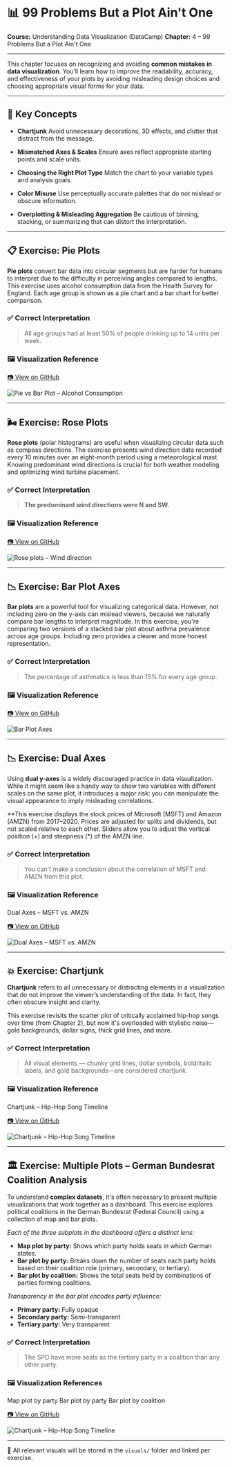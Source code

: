 # 📊 99 Problems But a Plot Ain't One

**Course:** Understanding Data Visualization (DataCamp)
**Chapter:** 4 – 99 Problems But a Plot Ain't One

---

This chapter focuses on recognizing and avoiding **common mistakes in data visualization**. You’ll learn how to improve the readability, accuracy, and effectiveness of your plots by avoiding misleading design choices and choosing appropriate visual forms for your data.

---

## 🧠 Key Concepts

* **Chartjunk**
  Avoid unnecessary decorations, 3D effects, and clutter that distract from the message.

* **Mismatched Axes & Scales**
  Ensure axes reflect appropriate starting points and scale units.

* **Choosing the Right Plot Type**
  Match the chart to your variable types and analysis goals.

* **Color Misuse**
  Use perceptually accurate palettes that do not mislead or obscure information.

* **Overplotting & Misleading Aggregation**
  Be cautious of binning, stacking, or summarizing that can distort the interpretation.

---

## 📋 Exercise: Pie Plots

**Pie plots** convert bar data into circular segments but are harder for humans to interpret due to the difficulty in perceiving angles compared to lengths. This exercise uses alcohol consumption data from the Health Survey for England. Each age group is shown as a pie chart and a bar chart for better comparison.

### ✅ Correct Interpretation

> All age groups had at least 50% of people drinking up to 14 units per week.

### 🖼️ Visualization Reference

[📷 View on GitHub](https://github.com/VibeHarboe/Understanding-Data-Visualization/blob/69fede89eb1265976ba758ea365746a13915545f/visuals/Visualizing%20Distributions/Interpreting%20histograms.jpg)

![Pie vs Bar Plot – Alcohol Consumption](https://github.com/VibeHarboe/Understanding-Data-Visualization/blob/69fede89eb1265976ba758ea365746a13915545f/visuals/Visualizing%20Distributions/Interpreting%20histograms.jpg "Pie vs Bar Plot – Alcohol Consumption)")

---

## 🌬️ Exercise: Rose Plots

**Rose plots** (polar histograms) are useful when visualizing circular data such as compass directions. The exercise presents wind direction data recorded every 10 minutes over an eight-month period using a meteorological mast. Knowing predominant wind directions is crucial for both weather modeling and optimizing wind turbine placement.

### ✅ Correct Interpretation
> **The predominant wind directions were N and SW.**

### 🖼️ Visualization Reference

[📷 View on GitHub](https://github.com/VibeHarboe/Understanding-Data-Visualization/blob/69fede89eb1265976ba758ea365746a13915545f/visuals/Visualizing%20Distributions/Interpreting%20histograms.jpg)

![Rose plots – Wind direction](https://github.com/VibeHarboe/Understanding-Data-Visualization/blob/69fede89eb1265976ba758ea365746a13915545f/visuals/Visualizing%20Distributions/Interpreting%20histograms.jpg "Rose plots – Wind direction)")

---

## 📉 Exercise: Bar Plot Axes

**Bar plots** are a powerful tool for visualizing categorical data. However, not including zero on the y-axis can mislead viewers, because we naturally compare bar lengths to interpret magnitude. In this exercise, you're comparing two versions of a stacked bar plot about asthma prevalence across age groups. Including zero provides a clearer and more honest representation.

### ✅ Correct Interpretation
> The percentage of asthmatics is less than 15% for every age group.

### 🖼️ Visualization Reference

[📷 View on GitHub](https://github.com/VibeHarboe/Understanding-Data-Visualization/blob/69fede89eb1265976ba758ea365746a13915545f/visuals/Visualizing%20Distributions/Interpreting%20histograms.jpg)

![Bar Plot Axes](https://github.com/VibeHarboe/Understanding-Data-Visualization/blob/69fede89eb1265976ba758ea365746a13915545f/visuals/Visualizing%20Distributions/Interpreting%20histograms.jpg "Bar Plot Axes)")

---

## 📉 Exercise: Dual Axes

Using **dual y-axes** is a widely discouraged practice in data visualization. While it might seem like a handy way to show two variables with different scales on the same plot, it introduces a major risk: you can manipulate the visual appearance to imply misleading correlations.

**This exercise displays the stock prices of Microsoft (MSFT) and Amazon (AMZN) from 2017–2020. Prices are adjusted for splits and dividends, but not scaled relative to each other. Sliders allow you to adjust the vertical position (+) and steepness (*) of the AMZN line.

### ✅ Correct Interpretation
> You can't make a conclusion about the correlation of MSFT and AMZN from this plot.

### 🖼️ Visualization Reference
Dual Axes – MSFT vs. AMZN

[📷 View on GitHub](https://github.com/VibeHarboe/Understanding-Data-Visualization/blob/69fede89eb1265976ba758ea365746a13915545f/visuals/Visualizing%20Distributions/Interpreting%20histograms.jpg)

![Dual Axes – MSFT vs. AMZN](https://github.com/VibeHarboe/Understanding-Data-Visualization/blob/69fede89eb1265976ba758ea365746a13915545f/visuals/Visualizing%20Distributions/Interpreting%20histograms.jpg "Dual Axes – MSFT vs. AMZN)")

---

## 💥 Exercise: Chartjunk

**Chartjunk** refers to all unnecessary or distracting elements in a visualization that do not improve the viewer’s understanding of the data. In fact, they often obscure insight and clarity.

This exercise revisits the scatter plot of critically acclaimed hip-hop songs over time (from Chapter 2), but now it's overloaded with stylistic noise—gold backgrounds, dollar signs, thick grid lines, and more.

### ✅ Correct Interpretation
> All visual elements — chunky grid lines, dollar symbols, bold/italic labels, and gold backgrounds—are considered chartjunk.

### 🖼️ Visualization Reference
Chartjunk – Hip-Hop Song Timeline

[📷 View on GitHub](https://github.com/VibeHarboe/Understanding-Data-Visualization/blob/69fede89eb1265976ba758ea365746a13915545f/visuals/Visualizing%20Distributions/Interpreting%20histograms.jpg)

![Chartjunk – Hip-Hop Song Timeline](https://github.com/VibeHarboe/Understanding-Data-Visualization/blob/69fede89eb1265976ba758ea365746a13915545f/visuals/Visualizing%20Distributions/Interpreting%20histograms.jpg "Chartjunk – Hip-Hop Song Timeline)")

---

## 🏛️ Exercise: Multiple Plots – German Bundesrat Coalition Analysis

To understand **complex datasets**, it's often necessary to present multiple visualizations that work together as a dashboard. This exercise explores political coalitions in the German Bundesrat (Federal Council) using a collection of map and bar plots.

*Each of the three subplots in the dashboard offers a distinct lens:*
* **Map plot by party:** Shows which party holds seats in which German states.
* **Bar plot by party:** Breaks down the number of seats each party holds based on their coalition role (primary, secondary, or tertiary).
* **Bar plot by coalition:** Shows the total seats held by combinations of parties forming coalitions.

*Transparency in the bar plot encodes party influence:*
* **Primary party:** Fully opaque
* **Secondary party:** Semi-transparent
* **Tertiary party:** Very transparent

### ✅ Correct Interpretation
> The SPD have more seats as the tertiary party in a coalition than any other party.

### 🖼️ Visualization References
Map plot by party
Bar plot by party
Bar plot by coalition

[📷 View on GitHub](https://github.com/VibeHarboe/Understanding-Data-Visualization/blob/69fede89eb1265976ba758ea365746a13915545f/visuals/Visualizing%20Distributions/Interpreting%20histograms.jpg)

![Chartjunk – Hip-Hop Song Timeline](https://github.com/VibeHarboe/Understanding-Data-Visualization/blob/69fede89eb1265976ba758ea365746a13915545f/visuals/Visualizing%20Distributions/Interpreting%20histograms.jpg "Chartjunk – Hip-Hop Song Timeline)")


---

🧰 All relevant visuals will be stored in the `visuals/` folder and linked per exercise.
